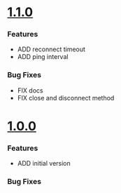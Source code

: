 # [1.1.0](2016-12-15)

### Features

* ADD reconnect timeout
* ADD ping interval

### Bug Fixes
* FIX docs
* FIX close and disconnect method

# [1.0.0](2016-12-07)

### Features

* ADD initial version

### Bug Fixes
